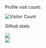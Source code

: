 Profile visit count:

![Visitor Count](https://profile-counter.glitch.me/adikeshri/count.svg)

<p>Github stats: </p>
<img align="center" src="https://github-readme-stats.vercel.app/api?username=adikeshri&count_private=True&theme=dracula&show_icons=True" /> <br>
<img align="center"  src="https://github-readme-stats.vercel.app/api/top-langs/?username=adikeshri&theme=dracula&show_icons=True" />













